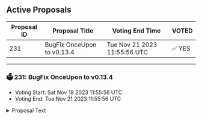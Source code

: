## Active Proposals

| Proposal ID | Proposal Title | Voting End Time | VOTED |
|-------------|----------------|-----------------|-------|
| 231 | BugFix OnceUpon to v0.13.4 | Tue Nov 21 2023 11:55:56 UTC | ✅ YES |

---

### 🗳 231: BugFix OnceUpon to v0.13.4
- Voting Start: Sat Nov 18 2023 11:55:56 UTC
- Voting End: Tue Nov 21 2023 11:55:56 UTC

<details>
<summary>Proposal Text</summary>
 
OnceUpon - Communal Story Telling With NFTs
BugFix in existing SmartContract

Current version: https://onceupon.community/
Future version: https://onceupon-delta.vercel.app/

Git: https://github.com/faboweb/onceupon/releases/tag/0.13.4

Changes:

- Issue with bumping versions for crontract
</details>
